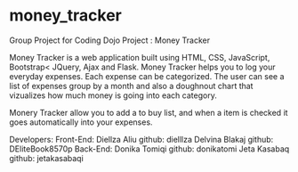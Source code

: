 # money_tracker
Group Project for Coding Dojo
Project : Money Tracker

Money Tracker is a web application built using HTML, CSS, JavaScript, Bootstrap< JQuery, Ajax and Flask.
Money Tracker helps you to log your everyday expenses. Each expense can be categorized.
The user can see a list of expenses group by a month and also a doughnout chart that vizualizes
how much money is going into each category.

Monery Tracker allow you to add a to buy list, and when a item is checked it goes automatically 
into your expenses.

Developers:
    Front-End:  Diellza Aliu  github:  dielllza
                Delvina Blakaj github: DEliteBook8570p
    Back-End:   Donika Tomiqi github:  donikatomi
                Jeta Kasabaq  github:  jetakasabaqi
